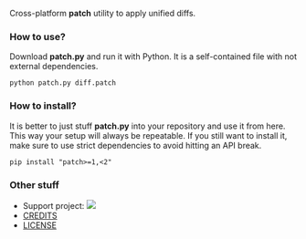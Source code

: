 Cross-platform **patch** utility to apply unified diffs.

### How to use?

Download **patch.py** and run it with Python. It is a self-contained file with not external dependencies.

    python patch.py diff.patch

### How to install?

It is better to just stuff **patch.py** into your repository and use it from here. This way your setup
will always be repeatable. If you still want to install it, make sure to use strict dependencies to
avoid hitting an API break.

    pip install "patch>=1,<2"

### Other stuff

* Support project: <a href="https://gratipay.com/techtonik/"><img src='https://img.shields.io/gratipay/techtonik.svg'/></a>
* [CREDITS](doc/CREDITS)
* [LICENSE](doc/LICENSE)
